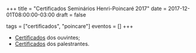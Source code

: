 +++
title = "Certificados Seminários Henri-Poincaré 2017"
date = 2017-12-01T08:00:00-03:00
draft = false

tags = ["certificados", "poincare"]
eventos = []
+++

- [Certificados](/arquivos/2017/poincare_ouvintes_2017.pdf) dos ouvintes;
- [Certificados](/arquivos/2017/poincare_palestrantes_2017.pdf) dos palestrantes.
